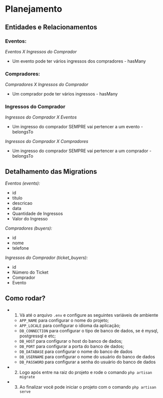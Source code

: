# Planejamento

## Entidades e Relacionamentos

### Eventos:

*Eventos X Ingressos do Comprador*
- Um evento pode ter vários ingressos dos compradores - hasMany

### Compradores:

*Compradores X Ingressos do Comprador*
- Um comprador pode ter vários ingressos - hasMany

### Ingressos do Comprador

*Ingressos do Comprador X Eventos*
- Um ingresso do comprador SEMPRE vai pertencer a um evento - belongsTo

*Ingressos do Comprador X Compradores*
- Um ingresso do comprador SEMPRE vai pertencer a um comprador - belongsTo

## Detalhamento das Migrations

*Eventos (events):*
- id
- titulo
- descricao
- data
- Quantidade de Ingressos
- Valor do Ingresso

*Compradores (buyers):*
- id
- nome
- telefone

*Ingressos do Comprador (ticket_buyers):*
- id
- Número do Ticket
- Comprador
- Evento

## Como rodar?

- 1. Vá até o arquivo `.env` e configure as seguintes variáveis de ambiente
    - `APP_NAME` para configurar o nome do projeto;
    - `APP_LOCALE` para configurar o idioma da aplicação;
    - `DB_CONNECTION` para configurar o tipo de banco de dados, se é mysql, postgressql e etc;
    - `DB_HOST` para configurar o host do banco de dados;
    - `DB_PORT` para configurar a porta do banco de dados;
    - `DB_DATABASE` para configurar o nome do banco de dados
    - `DB_USERNAME` para configurar o nome do usuário do banco de dados
    - `DB_PASSWORD` para configurar a senha do usuário do banco de dados
- 2. Logo após entre na raiz do projeto e rode o comando `php artisan migrate`
- 3. Ao finalizar você pode iniciar o projeto com o comando `php artisan serve`
